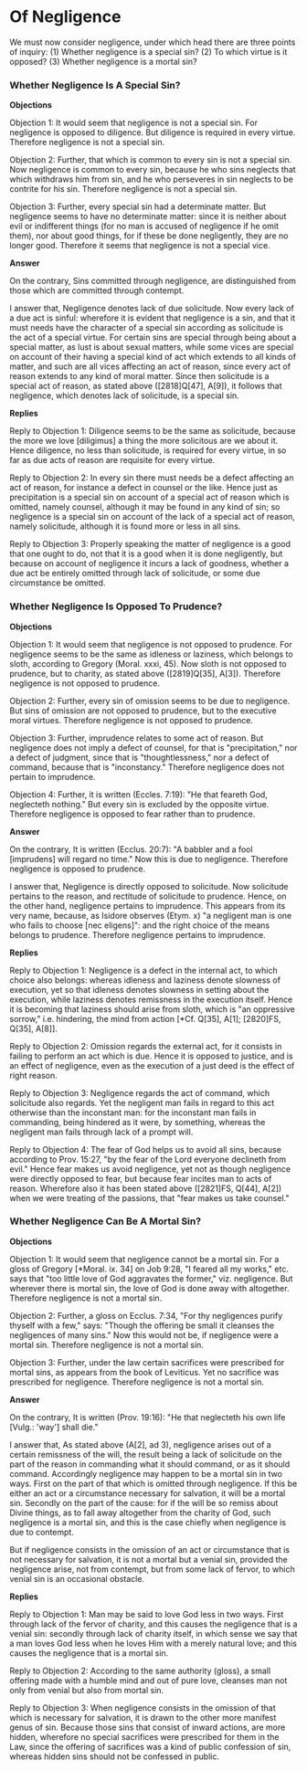 # Of Negligence

We must now consider negligence, under which head there are three points of inquiry:
(1) Whether negligence is a special sin?
(2) To which virtue is it opposed?
(3) Whether negligence is a mortal sin?
### Whether Negligence Is A Special Sin?

**Objections**

Objection 1: It would seem that negligence is not a special sin. For negligence is opposed to diligence. But diligence is required in every virtue. Therefore negligence is not a special sin.

Objection 2: Further, that which is common to every sin is not a special sin. Now negligence is common to every sin, because he who sins neglects that which withdraws him from sin, and he who perseveres in sin neglects to be contrite for his sin. Therefore negligence is not a special sin.

Objection 3: Further, every special sin had a determinate matter. But negligence seems to have no determinate matter: since it is neither about evil or indifferent things (for no man is accused of negligence if he omit them), nor about good things, for if these be done negligently, they are no longer good. Therefore it seems that negligence is not a special vice.

**Answer**

On the contrary, Sins committed through negligence, are distinguished from those which are committed through contempt.

I answer that, Negligence denotes lack of due solicitude. Now every lack of a due act is sinful: wherefore it is evident that negligence is a sin, and that it must needs have the character of a special sin according as solicitude is the act of a special virtue. For certain sins are special through being about a special matter, as lust is about sexual matters, while some vices are special on account of their having a special kind of act which extends to all kinds of matter, and such are all vices affecting an act of reason, since every act of reason extends to any kind of moral matter. Since then solicitude is a special act of reason, as stated above ([2818]Q[47], A[9]), it follows that negligence, which denotes lack of solicitude, is a special sin.

**Replies**

Reply to Objection 1: Diligence seems to be the same as solicitude, because the more we love [diligimus] a thing the more solicitous are we about it. Hence diligence, no less than solicitude, is required for every virtue, in so far as due acts of reason are requisite for every virtue.

Reply to Objection 2: In every sin there must needs be a defect affecting an act of reason, for instance a defect in counsel or the like. Hence just as precipitation is a special sin on account of a special act of reason which is omitted, namely counsel, although it may be found in any kind of sin; so negligence is a special sin on account of the lack of a special act of reason, namely solicitude, although it is found more or less in all sins.

Reply to Objection 3: Properly speaking the matter of negligence is a good that one ought to do, not that it is a good when it is done negligently, but because on account of negligence it incurs a lack of goodness, whether a due act be entirely omitted through lack of solicitude, or some due circumstance be omitted.
### Whether Negligence Is Opposed To Prudence?

**Objections**

Objection 1: It would seem that negligence is not opposed to prudence. For negligence seems to be the same as idleness or laziness, which belongs to sloth, according to Gregory (Moral. xxxi, 45). Now sloth is not opposed to prudence, but to charity, as stated above ([2819]Q[35], A[3]). Therefore negligence is not opposed to prudence.

Objection 2: Further, every sin of omission seems to be due to negligence. But sins of omission are not opposed to prudence, but to the executive moral virtues. Therefore negligence is not opposed to prudence.

Objection 3: Further, imprudence relates to some act of reason. But negligence does not imply a defect of counsel, for that is "precipitation," nor a defect of judgment, since that is "thoughtlessness," nor a defect of command, because that is "inconstancy." Therefore negligence does not pertain to imprudence.

Objection 4: Further, it is written (Eccles. 7:19): "He that feareth God, neglecteth nothing." But every sin is excluded by the opposite virtue. Therefore negligence is opposed to fear rather than to prudence.

**Answer**

On the contrary, It is written (Ecclus. 20:7): "A babbler and a fool [imprudens] will regard no time." Now this is due to negligence. Therefore negligence is opposed to prudence.

I answer that, Negligence is directly opposed to solicitude. Now solicitude pertains to the reason, and rectitude of solicitude to prudence. Hence, on the other hand, negligence pertains to imprudence. This appears from its very name, because, as Isidore observes (Etym. x) "a negligent man is one who fails to choose [nec eligens]": and the right choice of the means belongs to prudence. Therefore negligence pertains to imprudence.

**Replies**

Reply to Objection 1: Negligence is a defect in the internal act, to which choice also belongs: whereas idleness and laziness denote slowness of execution, yet so that idleness denotes slowness in setting about the execution, while laziness denotes remissness in the execution itself. Hence it is becoming that laziness should arise from sloth, which is "an oppressive sorrow," i.e. hindering, the mind from action [*Cf. Q[35], A[1]; [2820]FS, Q[35], A[8]].

Reply to Objection 2: Omission regards the external act, for it consists in failing to perform an act which is due. Hence it is opposed to justice, and is an effect of negligence, even as the execution of a just deed is the effect of right reason.

Reply to Objection 3: Negligence regards the act of command, which solicitude also regards. Yet the negligent man fails in regard to this act otherwise than the inconstant man: for the inconstant man fails in commanding, being hindered as it were, by something, whereas the negligent man fails through lack of a prompt will.

Reply to Objection 4: The fear of God helps us to avoid all sins, because according to Prov. 15:27, "by the fear of the Lord everyone declineth from evil." Hence fear makes us avoid negligence, yet not as though negligence were directly opposed to fear, but because fear incites man to acts of reason. Wherefore also it has been stated above ([2821]FS, Q[44], A[2]) when we were treating of the passions, that "fear makes us take counsel."
### Whether Negligence Can Be A Mortal Sin?

**Objections**

Objection 1: It would seem that negligence cannot be a mortal sin. For a gloss of Gregory [*Moral. ix. 34] on Job 9:28, "I feared all my works," etc. says that "too little love of God aggravates the former," viz. negligence. But wherever there is mortal sin, the love of God is done away with altogether. Therefore negligence is not a mortal sin.

Objection 2: Further, a gloss on Ecclus. 7:34, "For thy negligences purify thyself with a few," says: "Though the offering be small it cleanses the negligences of many sins." Now this would not be, if negligence were a mortal sin. Therefore negligence is not a mortal sin.

Objection 3: Further, under the law certain sacrifices were prescribed for mortal sins, as appears from the book of Leviticus. Yet no sacrifice was prescribed for negligence. Therefore negligence is not a mortal sin.

**Answer**

On the contrary, It is written (Prov. 19:16): "He that neglecteth his own life [Vulg.: 'way'] shall die."

I answer that, As stated above (A[2], ad 3), negligence arises out of a certain remissness of the will, the result being a lack of solicitude on the part of the reason in commanding what it should command, or as it should command. Accordingly negligence may happen to be a mortal sin in two ways. First on the part of that which is omitted through negligence. If this be either an act or a circumstance necessary for salvation, it will be a mortal sin. Secondly on the part of the cause: for if the will be so remiss about Divine things, as to fall away altogether from the charity of God, such negligence is a mortal sin, and this is the case chiefly when negligence is due to contempt.

But if negligence consists in the omission of an act or circumstance that is not necessary for salvation, it is not a mortal but a venial sin, provided the negligence arise, not from contempt, but from some lack of fervor, to which venial sin is an occasional obstacle.

**Replies**

Reply to Objection 1: Man may be said to love God less in two ways. First through lack of the fervor of charity, and this causes the negligence that is a venial sin: secondly through lack of charity itself, in which sense we say that a man loves God less when he loves Him with a merely natural love; and this causes the negligence that is a mortal sin.

Reply to Objection 2: According to the same authority (gloss), a small offering made with a humble mind and out of pure love, cleanses man not only from venial but also from mortal sin.

Reply to Objection 3: When negligence consists in the omission of that which is necessary for salvation, it is drawn to the other more manifest genus of sin. Because those sins that consist of inward actions, are more hidden, wherefore no special sacrifices were prescribed for them in the Law, since the offering of sacrifices was a kind of public confession of sin, whereas hidden sins should not be confessed in public.
